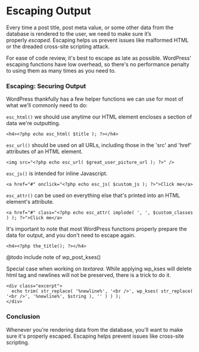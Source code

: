 Escaping Output
===============

Every time a post title, post meta value, or some other data from the database is rendered to the user, we need to make sure it’s properly *escaped*. Escaping helps us prevent issues like malformed HTML or the dreaded cross-site scripting attack.

For ease of code review, it's best to escape as late as possible. WordPress' escaping functions have low overhead, so there's no performance penalty to using them as many times as you need to.

### Escaping: Securing Output

WordPress thankfully has a few helper functions we can use for most of what we'll commonly need to do:

`esc_html()` we should use anytime our HTML element encloses a section of data we're outputting.

```
<h4><?php echo esc_html( $title ); ?></h4>
```

`esc_url()` should be used on all URLs, including those in the 'src' and 'href' attributes of an HTML element.

```
<img src="<?php echo esc_url( $great_user_picture_url ); ?>" />
```

`esc_js()` is intended for inline Javascript.

```
<a href="#" onclick="<?php echo esc_js( $custom_js ); ?>">Click me</a>
```

`esc_attr()` can be used on everything else that's printed into an HTML element's attribute.

```
<a href="#" class="<?php echo esc_attr( implode( ', ', $custom_classes ) ); ?>">Click me</a>
```

It's important to note that most WordPress functions properly prepare the data for output, and you don't need to escape again.

```
<h4><?php the_title(); ?></h4>
```

@todo include note of wp_post_kses()

Special case when working on *textarea*. While applying wp_kses will delete <br /> html tag and newlines will not be preserved, there is a trick to do it.

```
<div class="excerpt">
  echo trim( str_replace( '%newline%', '<br />', wp_kses( str_replace( '<br />', '%newline%', $string ), '' ) ) );
</div>
```

### Conclusion

Whenever you're rendering data from the database, you'll want to make sure it's properly escaped. Escaping helps prevent issues like cross-site scripting.
